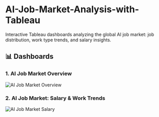 # AI-Job-Market-Analysis-with-Tableau
Interactive Tableau dashboards analyzing the global AI job market: job distribution, work type trends, and salary insights.
## 📊 Dashboards

### 1. AI Job Market Overview
![AI Job Market Overview]()

### 2. AI Job Market: Salary & Work Trends
![AI Job Market Salary](link-ảnh-2)

